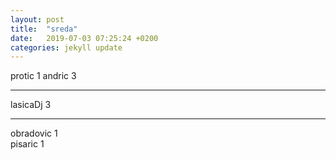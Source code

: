 ```yaml
---
layout: post
title:  "sreda"
date:   2019-07-03 07:25:24 +0200
categories: jekyll update
---
```


protic 1
andric 3

***

lasicaDj 3  

***

obradovic 1  
pisaric 1  